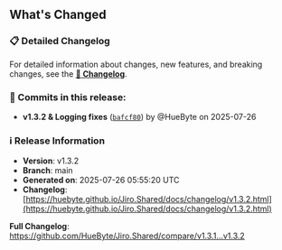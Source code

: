 ## What's Changed

### 📋 Detailed Changelog

For detailed information about changes, new features, and breaking changes, see the [**📖 Changelog**](https://huebyte.github.io/Jiro.Shared/docs/changelog/v1.3.2.html).

### 🔄 Commits in this release:

- **v1.3.2 & Logging fixes** ([`bafcf80`](https://github.com/HueByte/Jiro.Shared/commit/bafcf80)) by @HueByte on 2025-07-26

### ℹ️ Release Information

- **Version**: v1.3.2
- **Branch**: main
- **Generated on**: 2025-07-26 05:55:20 UTC
- **Changelog**: [https://huebyte.github.io/Jiro.Shared/docs/changelog/v1.3.2.html](https://huebyte.github.io/Jiro.Shared/docs/changelog/v1.3.2.html)

**Full Changelog**: <https://github.com/HueByte/Jiro.Shared/compare/v1.3.1...v1.3.2>
